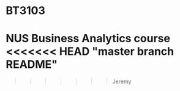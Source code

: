 # BT3103

NUS Business Analytics course
<<<<<<< HEAD
"master branch README" 
=======

>>>>>>> Jeremy

